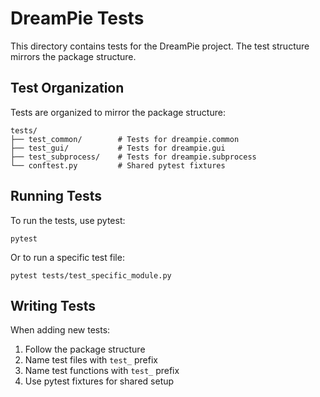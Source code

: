 # DreamPie Tests

This directory contains tests for the DreamPie project. The test structure mirrors the package structure.

## Test Organization

Tests are organized to mirror the package structure:

```text
tests/
├── test_common/        # Tests for dreampie.common
├── test_gui/           # Tests for dreampie.gui
├── test_subprocess/    # Tests for dreampie.subprocess
└── conftest.py         # Shared pytest fixtures
```

## Running Tests

To run the tests, use pytest:

```text
pytest
```

Or to run a specific test file:

```text
pytest tests/test_specific_module.py
```

## Writing Tests

When adding new tests:

1. Follow the package structure
2. Name test files with `test_` prefix
3. Name test functions with `test_` prefix
4. Use pytest fixtures for shared setup
